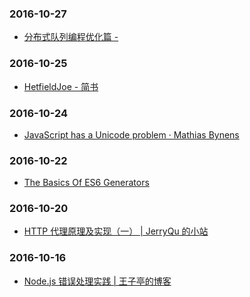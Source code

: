 ### 2016-10-27<br />
+ [分布式队列编程优化篇 -](http://tech.meituan.com/distributed_queue_based_programming-optimization.html)<br />

### 2016-10-25<br />
+ [HetfieldJoe - 简书](http://www.jianshu.com/users/4801d203ede4/latest_articles)<br />

### 2016-10-24<br />
+ [JavaScript has a Unicode problem · Mathias Bynens](https://mathiasbynens.be/notes/javascript-unicode)<br />

### 2016-10-22<br />
+ [The Basics Of ES6 Generators](https://davidwalsh.name/es6-generators)<br />

### 2016-10-20<br />
+ [HTTP 代理原理及实现（一） | JerryQu 的小站](https://imququ.com/post/web-proxy.html)<br />

### 2016-10-16<br />
+ [Node.js 错误处理实践 | 王子亭的博客](https://jysperm.me/2016/10/nodejs-error-handling/)<br />